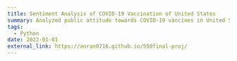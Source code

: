 ```yaml
---
title: Sentiment Analysis of COVID-19 Vaccination of United States
summary: Analyzed public attitude towards COVID-19 vaccines in United States,
tags:
  - Python
date: 2022-01-01
external_link: https://anran0716.github.io/550final-proj/
---
```


